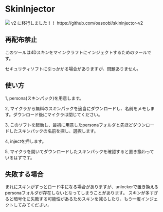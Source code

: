 # SkinInjector
<img src="https://img.shields.io/github/downloads/oasoobi/SkinInjector/total?style=for-the-badge">
v2 に移行しました！！
https://github.com/oasoobi/skininjector-v2


## 再配布禁止

このツールは4Dスキンをマインクラフトにインジェクトするためのツールです。

セキュリティソフトに引っかかる場合がありますが、問題ありません。

## 使い方

1, persona(スキンパック)を用意します。


2, マイクラから無料のスキンパックを適当にダウンロードし、名前をメモします。ダウンロード後にマイクラは閉じてください。


3, このソフトを起動し、最初に用意したpersonaフォルダと先ほどダウンロードしたスキンパックの名前を探し、選択します。


4, injectを押します。


5, マイクラを開いてダウンロードしたスキンパックを確認すると置き換わっているはずです。


## 失敗する場合
まれにスキンがずっとロード中になる場合がありますが、unlockerで置き換えるpersonaフォルダが存在しないとなってしまうことがあります。
スキンが多すぎると暗号化に失敗する可能性があるためスキンを減らしたり、もう一度インジェクトしてみてください。
